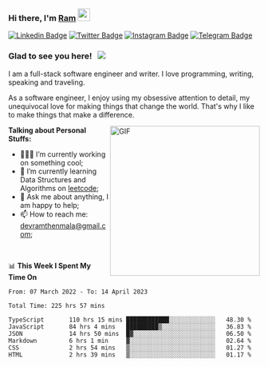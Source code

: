 ### Hi there, I'm <a href="#" target="_blank">Ram</a> <img src="https://media.giphy.com/media/hvRJCLFzcasrR4ia7z/giphy.gif" width="25" height="25">

[![Linkedin Badge](https://img.shields.io/badge/-LinkedIn-0e76a8?style=flat-square&logo=Linkedin&logoColor=white)](https://www.linkedin.com/in/ramdevengineer/)
[![Twitter Badge](https://img.shields.io/badge/-Twitter-00acee?style=flat-square&logo=Twitter&logoColor=white)](https://twitter.com/ramthenmala)
[![Instagram Badge](https://img.shields.io/badge/-Instagram-e4405f?style=flat-square&logo=Instagram&logoColor=white)](https://instagram.com/ramthenmala/)
[![Telegram Badge](https://img.shields.io/badge/-Telegram-0088cc?style=flat-square&logo=Telegram&logoColor=white)](https://t.me/ramthenmala)

### Glad to see you here! &nbsp; ![](https://visitor-badge.glitch.me/badge?page_id=ramthenmala)

I am a full-stack software engineer and writer. I love programming, writing, speaking and traveling.

As a software engineer, I enjoy using my obsessive attention to detail, my unequivocal love for making things that change the world. That's why I like to make things that make a difference.

<img align="right" alt="GIF" src="https://user-images.githubusercontent.com/4328468/157245666-f4dd5472-5b11-4727-baaf-69e90e372b69.gif?raw=true" width="300" />

**Talking about Personal Stuffs:**

- 👨🏻‍💻 I’m currently working on something cool;
- 🚀 I’m currently learning Data Structures and Algorithms on [leetcode](https://leetcode.com/ramthenmala);
- 💬 Ask me about anything, I am happy to help; 
- 📫 How to reach me: devramthenmala@gmail.com;

</br>

📊 **This Week I Spent My Time On** 
<!--START_SECTION:waka-->

```text
From: 07 March 2022 - To: 14 April 2023

Total Time: 225 hrs 57 mins

TypeScript       110 hrs 15 mins ████████████░░░░░░░░░░░░░   48.30 %
JavaScript       84 hrs 4 mins   █████████▒░░░░░░░░░░░░░░░   36.83 %
JSON             14 hrs 50 mins  █▓░░░░░░░░░░░░░░░░░░░░░░░   06.50 %
Markdown         6 hrs 1 min     ▓░░░░░░░░░░░░░░░░░░░░░░░░   02.64 %
CSS              2 hrs 54 mins   ▒░░░░░░░░░░░░░░░░░░░░░░░░   01.27 %
HTML             2 hrs 39 mins   ▒░░░░░░░░░░░░░░░░░░░░░░░░   01.17 %
```

<!--END_SECTION:waka-->


